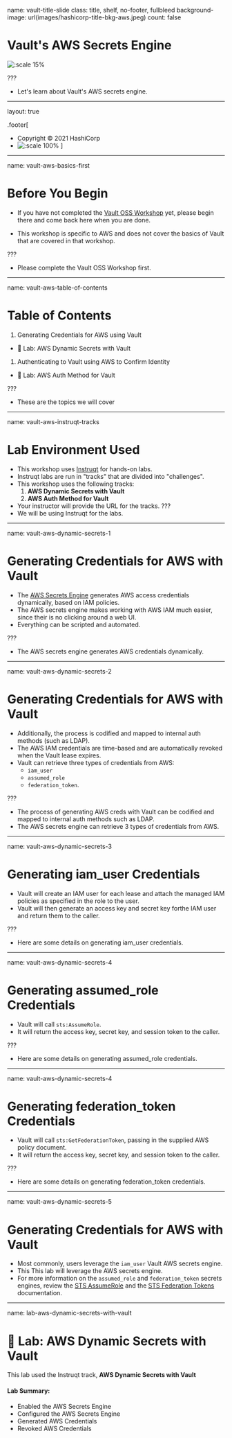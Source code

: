 name: vault-title-slide
class: title, shelf, no-footer, fullbleed
background-image: url(images/hashicorp-title-bkg-aws.jpeg)
count: false

# Vault's AWS Secrets Engine

![:scale 15%](images/vault_logo_y.png)

???
* Let's learn about Vault's AWS secrets engine.

---
layout: true

.footer[
- Copyright © 2021 HashiCorp
- ![:scale 100%](https://hashicorp.github.io/field-workshops-assets/assets/logos/HashiCorp_Icon_Black.svg)
]

---
name: vault-aws-basics-first
# Before You Begin

* If you have not completed the [Vault OSS Workshop](https://hashicorp.github.io/field-workshops-vault/slides/multi-cloud/vault-oss/#1) yet, please begin there and come back here when you are done.

* This workshop is specific to AWS and does not cover the basics of Vault that are covered in that workshop.

???
* Please complete the Vault OSS Workshop first.

---
name: vault-aws-table-of-contents
# Table of Contents

1. Generating Credentials for AWS using Vault
  * 🔬 Lab: AWS Dynamic Secrets with Vault
1. Authenticating to Vault using AWS to Confirm Identity
  * 🔬 Lab: AWS Auth Method for Vault

???
* These are the topics we will cover

---
name: vault-aws-instruqt-tracks
# Lab Environment Used
* This workshop uses [Instruqt](https://instruqt.com) for hands-on labs.
* Instruqt labs are run in "tracks" that are divided into "challenges".
* This workshop uses the following tracks:
    1. **AWS Dynamic Secrets with Vault**
    1. **AWS Auth Method for Vault**
* Your instructor will provide the URL for the tracks.
???
* We will be using Instruqt for the labs.

---
name: vault-aws-dynamic-secrets-1
# Generating Credentials for AWS with Vault
* The [AWS Secrets Engine](https://www.vaultproject.io/docs/secrets/aws/) generates AWS access credentials dynamically, based on IAM policies.
* The AWS secrets engine makes working with AWS IAM much easier, since their is no clicking around
a web UI.
* Everything can be scripted and automated.

???
* The AWS secrets engine generates AWS credentials dynamically.

---
name: vault-aws-dynamic-secrets-2
# Generating Credentials for AWS with Vault
* Additionally, the process is codified and mapped to internal auth methods (such as LDAP).
* The AWS IAM credentials are time-based and are automatically revoked when the Vault lease expires.
* Vault can retrieve three types of credentials from AWS:
  * `iam_user`
  * `assumed_role`
  * `federation_token`.

???
* The process of generating AWS creds with Vault can be codified and mapped to internal auth methods such as LDAP.
* The AWS secrets engine can retrieve 3 types of credentials from AWS.

---
name: vault-aws-dynamic-secrets-3
# Generating iam_user Credentials
* Vault will create an IAM user for each lease and attach the managed IAM policies as
specified in the role to the user.
* Vault will then generate an access key and secret key forthe IAM user and return them to the caller.

???
* Here are some details on generating iam_user credentials.

---
name: vault-aws-dynamic-secrets-4
# Generating assumed_role Credentials
* Vault will call `sts:AssumeRole`.
* It will return the access key, secret key, and session
token to the caller.

???
* Here are some details on generating assumed_role  credentials.

---
name: vault-aws-dynamic-secrets-4
# Generating federation_token Credentials
* Vault will call `sts:GetFederationToken`, passing in the supplied AWS policy document.
* It will return the access key, secret key, and session token to the caller.

???
* Here are some details on generating federation_token  credentials.

---
name: vault-aws-dynamic-secrets-5
# Generating Credentials for AWS with Vault
* Most commonly, users leverage the `iam_user` Vault AWS secrets engine.
* This This lab will leverage the AWS secrets engine.
* For more information on the
`assumed_role` and `federation_token` secrets engines, review the [STS AssumeRole](https://www.vaultproject.io/docs/secrets/aws/#sts-assumerole) and the [STS Federation Tokens](https://www.vaultproject.io/docs/secrets/aws/#sts-credentials) documentation.

---
name: lab-aws-dynamic-secrets-with-vault
# 🔬 Lab: AWS Dynamic Secrets with Vault
This lab used the Instruqt track, **AWS Dynamic Secrets with Vault**

#### Lab Summary:
- Enabled the AWS Secrets Engine
- Configured the AWS Secrets Engine
- Generated AWS Credentials
- Revoked AWS Credentials
